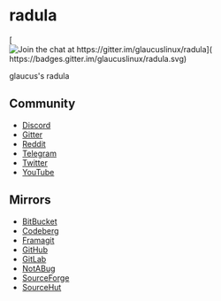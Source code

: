 # radula
[![Join the chat at https://gitter.im/glaucuslinux/radula](
https://badges.gitter.im/glaucuslinux/radula.svg)](
https://gitter.im/glaucuslinux/radula?utm_source=badge&utm_medium=badge&utm_campaign=pr-badge&utm_content=badge)

glaucus's radula

## Community
* [Discord](https://discord.gg/nDKNmNc)
* [Gitter](https://gitter.im/glaucuslinux/radula)
* [Reddit](https://www.reddit.com/r/glaucus)
* [Telegram](https://t.me/glaucuslinux)
* [Twitter](https://twitter.com/glaucuslinux)
* [YouTube](https://www.youtube.com/@glaucuslinux)

## Mirrors
* [BitBucket](https://bitbucket.org/glaucuslinux/radula)
* [Codeberg](https://codeberg.org/glaucuslinux/radula)
* [Framagit](https://framagit.org/glaucuslinux/radula)
* [GitHub](https://github.com/glaucuslinux/radula)
* [GitLab](https://gitlab.com/glaucuslinux/radula)
* [NotABug](https://notabug.org/glaucuslinux/radula)
* [SourceForge](https://git.code.sf.net/p/glaucuslinux/radula)
* [SourceHut](https://git.sr.ht/~glaucuslinux/radula)
